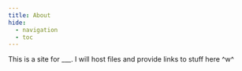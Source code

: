 ```yaml
---
title: About
hide:
  - navigation
  - toc
---
```

This is a site for ___. I will host files and provide links to stuff here ^w^
